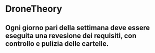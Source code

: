 # DroneTheory

## Ogni giorno pari della settimana deve essere eseguita una revesione dei requisiti, con controllo e pulizia delle cartelle.
